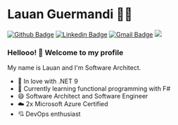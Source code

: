 # Lauan Guermandi :man_technologist:

[![Github Badge](https://img.shields.io/badge/-Github-000?style=flat-square&logo=Github&logoColor=white&link=https://github.com/lucasgdb)](https://github.com/LauanGuermandi)
[![Linkedin Badge](https://img.shields.io/badge/-LinkedIn-blue?style=flat-square&logo=Linkedin&logoColor=white&link=https://www.linkedin.com/in/lauan-borges-guermandi-83077212b/)](https://www.linkedin.com/in/lauan-guermandi-83077212b/)
[![Gmail Badge](https://img.shields.io/badge/-Gmail-c14438?style=flat-square&logo=Gmail&logoColor=white&link=mailto:lauanguermandi@gmail.com)](mailto:lauanguermandi@gmail.com)
![](https://komarev.com/ghpvc/?username=lauanguermandi&color=blue)
 
### Hellooo! 👋 Welcome to my profile

My name is Lauan and I'm Software Architect.

 - 💙 In love with .NET 9
 - 🌱 Currently learning functional programming with F#
 - 😄 Software Architect and Software Engineer 
 - ☁️ 2x Microsoft Azure Certified
 - 💘 DevOps enthusiast	

